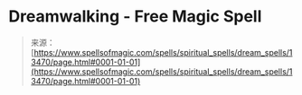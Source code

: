 <!--yml
category: 未分类
date: 2024-06-12 18:51:55
-->

# Dreamwalking - Free Magic Spell

> 来源：[https://www.spellsofmagic.com/spells/spiritual_spells/dream_spells/13470/page.html#0001-01-01](https://www.spellsofmagic.com/spells/spiritual_spells/dream_spells/13470/page.html#0001-01-01)